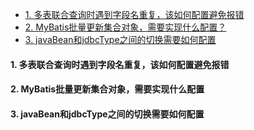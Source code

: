 - [1. 多表联合查询时遇到字段名重复，该如何配置避免报错](#1-多表联合查询时遇到字段名重复该如何配置避免报错)
- [2. MyBatis批量更新集合对象，需要实现什么配置？](#2-mybatis批量更新集合对象需要实现什么配置)
- [3. javaBean和jdbcType之间的切换需要如何配置](#3-javabean和jdbctype之间的切换需要如何配置)


#### 1. 多表联合查询时遇到字段名重复，该如何配置避免报错

#### 2. MyBatis批量更新集合对象，需要实现什么配置

#### 3. javaBean和jdbcType之间的切换需要如何配置